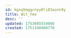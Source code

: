 ```yaml
---
id: kgxq5mggcnyy0li83aonn9y
title: Wit_Yee
desc: ''
updated: 1753085554066
created: 1751340400770
---
```



